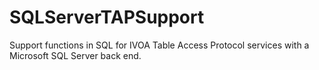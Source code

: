 # SQLServerTAPSupport
Support functions in SQL for IVOA Table Access Protocol services with a Microsoft SQL Server back end. 
